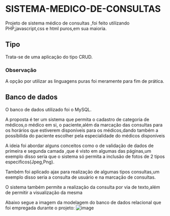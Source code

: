 # SISTEMA-MEDICO-DE-CONSULTAS
Projeto de sistema médico de consultas ,foi feito utilizando PHP,javascript,css e html puros,em sua maioria.

## Tipo

Trata-se de uma aplicação do tipo CRUD.

### Observação

A opção por utilizar as linguagens puras foi meramente para fim de prática.

## Banco de dados

O banco de dados utilizado foi o MySQL.

A proposta é ter um sistema que permita o cadastro de categoria de médicos,o médico em si, o paciente,além da marcação das consultas para os horários que estiverem disponíveis para os médicos,dando também a possíbilida do paciente escolher pela especialidade do médicos disponíveis

A ideia  foi abordar alguns conceitos como o de validação de dados de primeira e segunda camada ,que é visto em algumas das páginas,um exemplo disso seria que o sistema só permita a inclusão de fotos de 2 tipos especificos(Jpeg,Png).

Também foi aplicado ajax para realização de algumas tipos consultas,um exemplo disso seria a consulta de usuário e na marcação de consultas.

O sistema também permite a realização da consulta por via de texto,além de permitir a visualização da mesma

Abaixo segue a imagem da modelagem do banco de dados relacional que foi empregada durante o projeto:
![image](https://user-images.githubusercontent.com/96155029/192200859-bb35150d-0a9e-4a37-8e8f-32c7cd735a12.png)
